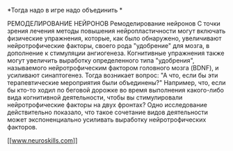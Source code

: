 *Тогда надо в игре надо объединить *

РЕМОДЕЛИРОВАНИЕ НЕЙРОНОВ
Ремоделирование нейронов С точки зрения лечения методы повышения нейропластичности могут включать физические упражнения, которые, как было обнаружено, увеличивают нейротрофические факторы, своего рода "удобрение" для мозга, в дополнение к стимуляции ангиогенеза. Когнитивные упражнения также могут увеличить выработку определенного типа "удобрения", называемого нейротрофическим фактором головного мозга (BDNF), и усиливают синаптогенез. Тогда возникает вопрос: "А что, если бы эти терапевтические мероприятия были объединены?" Например, что, если бы кто-то ходил по беговой дорожке во время выполнения какого-либо вида когнитивной деятельности, чтобы вы стимулировали нейротрофические факторы на двух фронтах? Одно исследование действительно показало, что такое сочетание видов деятельности может экспоненциально усиливать выработку нейротрофических факторов.

[[www.neuroskills.com]]